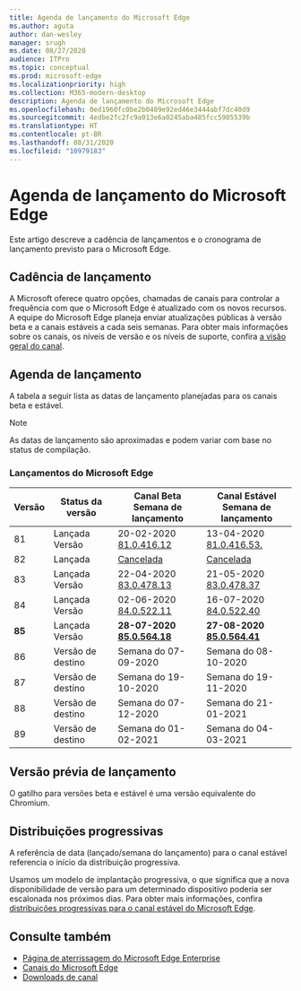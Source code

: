```yaml
---
title: Agenda de lançamento do Microsoft Edge
ms.author: aguta
author: dan-wesley
manager: srugh
ms.date: 08/27/2020
audience: ITPro
ms.topic: conceptual
ms.prod: microsoft-edge
ms.localizationpriority: high
ms.collection: M365-modern-desktop
description: Agenda de lançamento do Microsoft Edge
ms.openlocfilehash: 0ed1960fc0be2b0489e92ed46e3444abf7dc40d9
ms.sourcegitcommit: 4edbe2fc2fc9a013e6a0245aba485fcc5905539b
ms.translationtype: HT
ms.contentlocale: pt-BR
ms.lasthandoff: 08/31/2020
ms.locfileid: "10979183"
---
```

# Agenda de lançamento do Microsoft Edge

Este artigo descreve a cadência de lançamentos e o cronograma de lançamento previsto para o Microsoft Edge.

## Cadência de lançamento

A Microsoft oferece quatro opções, chamadas de canais para controlar a frequência com que o Microsoft Edge é atualizado com os novos recursos. A equipe do Microsoft Edge planeja enviar atualizações públicas à versão beta e a canais estáveis a cada seis semanas. Para obter mais informações sobre os canais, os níveis de versão e os níveis de suporte, confira [a visão geral do canal](https://docs.microsoft.com/DeployEdge/microsoft-edge-channels#channel-overview).

## Agenda de lançamento

A tabela a seguir lista as datas de lançamento planejadas para os canais beta e estável.

> [!NOTE]
> As datas de lançamento são aproximadas e podem variar com base no status de compilação.

### Lançamentos do Microsoft Edge

| Versão | Status da versão | Canal Beta<br>Semana de lançamento | Canal Estável<br>Semana de lançamento |
|---------|-----|------|--------|
| 81 | Lançada<br>Versão | 20-02-2020<br>[81.0.416.12](https://docs.microsoft.com/DeployEdge/microsoft-edge-relnote-beta-channel#version-81041612-february-20) | 13-04-2020<br>[81.0.416.53.](https://docs.microsoft.com/DeployEdge/microsoft-edge-relnote-stable-channel#version-81041653-april-13) |
| 82 | Lançada | [Cancelada](https://blogs.windows.com/msedgedev/2020/03/20/update-stable-channel-releases/) | [Cancelada](https://blogs.windows.com/msedgedev/2020/03/20/update-stable-channel-releases/) |
| 83 | Lançada<br>Versão | 22-04-2020<br>[83.0.478.13](https://docs.microsoft.com/DeployEdge/microsoft-edge-relnote-beta-channel#version-83047813-april-22) | 21-05-2020<br> [83.0.478.37](https://docs.microsoft.com/DeployEdge/microsoft-edge-relnote-stable-channel#version-83047837-may-21) |
| 84 | Lançada<br>Versão | 02-06-2020<br>[84.0.522.11](https://docs.microsoft.com/DeployEdge/microsoft-edge-relnote-beta-channel#version-84052211-june-2) | 16-07-2020<br> [84.0.522.40](https://docs.microsoft.com/DeployEdge/microsoft-edge-relnote-stable-channel#version-84052240-july-16) |
| **85** | Lançada<br>Versão | **28-07-2020**<br>**[85.0.564.18](https://docs.microsoft.com/DeployEdge/microsoft-edge-relnote-beta-channel#version-85056418-july-28)**  | **27-08-2020**<br>**[85.0.564.41](https://docs.microsoft.com/DeployEdge/microsoft-edge-relnote-stable-channel#version-85056441-august-27)** |
| 86 | Versão de destino | Semana do 07-09-2020 | Semana do 08-10-2020 |
| 87 | Versão de destino | Semana do 19-10-2020 | Semana do 19-11-2020 |
| 88 | Versão de destino | Semana do 07-12-2020 | Semana do 21-01-2021 |
| 89 | Versão de destino | Semana do 01-02-2021 | Semana do 04-03-2021 |

## Versão prévia de lançamento

O gatilho para versões beta e estável é uma versão equivalente do Chromium.

## Distribuições progressivas

A referência de data (lançado/semana do lançamento) para o canal estável referencia o início da distribuição progressiva.

Usamos um modelo de implantação progressiva, o que significa que a nova disponibilidade de versão para um determinado dispositivo poderia ser escalonada nos próximos dias. Para obter mais informações, confira [distribuições progressivas para o canal estável do Microsoft Edge](microsoft-edge-update-progressive-rollout.md).

## Consulte também

- [Página de aterrissagem do Microsoft Edge Enterprise](https://aka.ms/EdgeEnterprise)
- [Canais do Microsoft Edge](microsoft-edge-channels.md)
- [Downloads de canal](https://www.microsoft.com/edge/business/download)